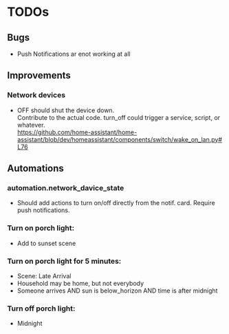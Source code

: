 # TODOs
## Bugs
- Push Notifications ar enot working at all

## Improvements
### Network devices
- OFF should shut the device down.  
  Contribute to the actual code. turn_off could trigger a service, script, or whatever.    
  https://github.com/home-assistant/home-assistant/blob/dev/homeassistant/components/switch/wake_on_lan.py#L76

## Automations
### automation.network_davice_state
- Should add actions to turn on/off directly from the notif. card. Require push notifications.

### Turn on porch light:
- Add to sunset scene

### Turn on porch light for 5 minutes:
- Scene: Late Arrival
- Household may be home, but not everybody
- Someone arrives AND sun is below_horizon AND time is after midnight

### Turn off porch light:
- Midnight
